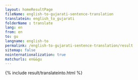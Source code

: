 ```yaml
---
layout: homeResultPage
fileName: english-to-gujarati-sentence-translation
translatein: english_to_gujarati
folderName : translate
lang: en
from: en
to: gu
langname: english-to
permalink: /english-to-gujarati-sentence-translation/result
sitemap: false
nointernationalization: true
matchurls: en&&gu
---
```

{% include result/translateinto.html %}

<script src="/js/result/translation.js" data-foldername="{{page.folderName}}" data-lang="{{page.lang}}"></script>
